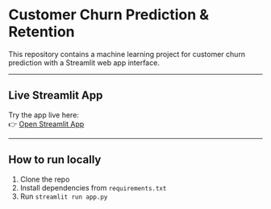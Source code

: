 # Customer Churn Prediction & Retention

This repository contains a machine learning project for customer churn prediction with a Streamlit web app interface.

---

## Live Streamlit App

Try the app live here:  
👉 [Open Streamlit App](https://customer-churn-rete-qqepexaw3tz9czgqybyfez.streamlit.app/)

---

## How to run locally

1. Clone the repo  
2. Install dependencies from `requirements.txt`  
3. Run `streamlit run app.py`
